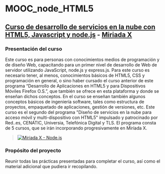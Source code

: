 # MOOC_node_HTML5
## [Curso de desarrollo de servicios en la nube con HTML5, Javascript y node.js](https://www.miriadax.net/web/javascript-node-js/inicio) - [Miriada X](https://www.miriadax.net)

### Presentación del curso
> 
Este curso es para personas con conocimientos medios de programación y de diseño Web, capacitando para un primer nivel de desarrollo de Web de servidor utilizando JavaScript, node.js y express.js. Para este curso es necesario tener, al menos, conocimientos básicos de HTML5, CSS y programación en general, o sino haber cursado el curso anterior de este programa  “Desarrollo de Aplicaciones en HTML5 y para Dispositivos Móviles Firefox O.S.”, que también se ofrece en esta plataforma y donde se enseñan dichos conceptos. En el curso se enseñan también algunos conceptos básicos de ingeniería software, 
tales como estructura de proyectos, empaquetado de aplicaciones, gestión de versiones, etc. Este curso es el segundo del programa "Diseño de servicios en la nube para acceso móvil y multi-dispositivo con HTML5" impulsado y patrocinado por Red..es, CENATIC, Universia, Telefónica Digital y TLS. El programa consta de 5 cursos, que se irán incorporando progresivamente en Miríada X.

> [![Miriada X - Node.js](http://img.youtube.com/vi/8I5VpIlwr54/0.jpg)](http://www.youtube.com/watch?v=8I5VpIlwr54)

### Propósito del proyecto
Reunir todas las prácticas presentadas para completar el curso, así como el material adicional que pudiera ir recopilando.
